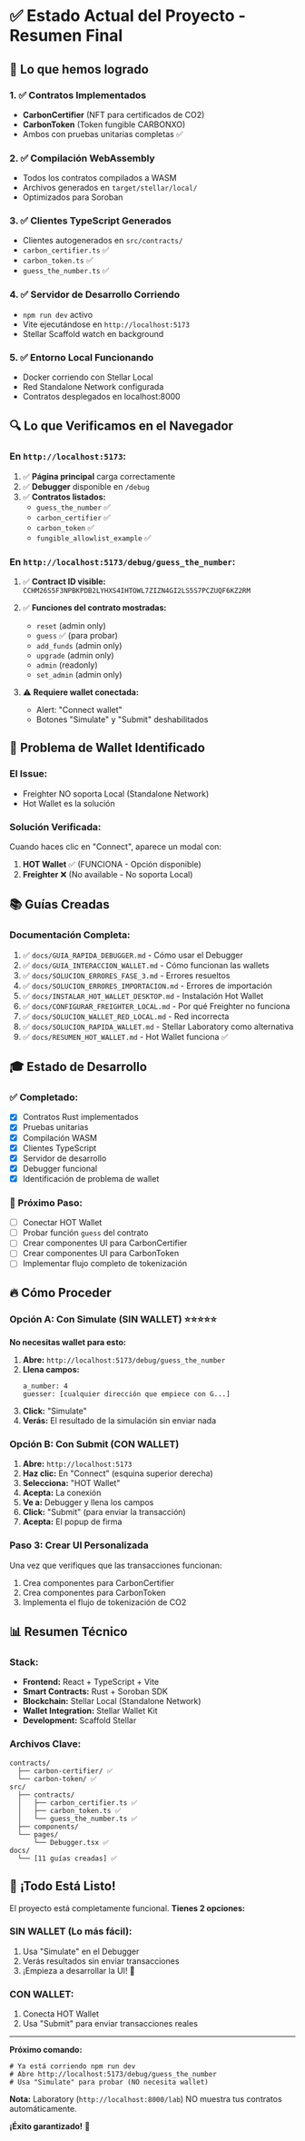 # ✅ Estado Actual del Proyecto - Resumen Final

## 🎯 Lo que hemos logrado

### 1. ✅ Contratos Implementados
- **CarbonCertifier** (NFT para certificados de CO2)
- **CarbonToken** (Token fungible CARBONXO)
- Ambos con pruebas unitarias completas ✅

### 2. ✅ Compilación WebAssembly
- Todos los contratos compilados a WASM
- Archivos generados en `target/stellar/local/`
- Optimizados para Soroban

### 3. ✅ Clientes TypeScript Generados
- Clientes autogenerados en `src/contracts/`
- `carbon_certifier.ts` ✅
- `carbon_token.ts` ✅
- `guess_the_number.ts` ✅

### 4. ✅ Servidor de Desarrollo Corriendo
- `npm run dev` activo
- Vite ejecutándose en `http://localhost:5173`
- Stellar Scaffold watch en background

### 5. ✅ Entorno Local Funcionando
- Docker corriendo con Stellar Local
- Red Standalone Network configurada
- Contratos desplegados en localhost:8000

## 🔍 Lo que Verificamos en el Navegador

### En `http://localhost:5173`:

1. ✅ **Página principal** carga correctamente
2. ✅ **Debugger** disponible en `/debug`
3. ✅ **Contratos listados:**
   - `guess_the_number` ✅
   - `carbon_certifier` ✅
   - `carbon_token` ✅
   - `fungible_allowlist_example` ✅

### En `http://localhost:5173/debug/guess_the_number`:

1. ✅ **Contract ID visible:** `CCHM26S5F3NPBKPDB2LYHXS4IHTOWL7ZIZN4GI2LS5S7PCZUQF6KZ2RM`
2. ✅ **Funciones del contrato mostradas:**
   - `reset` (admin only)
   - `guess` ✅ (para probar)
   - `add_funds` (admin only)
   - `upgrade` (admin only)
   - `admin` (readonly)
   - `set_admin` (admin only)

3. ⚠️ **Requiere wallet conectada:**
   - Alert: "Connect wallet"
   - Botones "Simulate" y "Submit" deshabilitados

## 🔐 Problema de Wallet Identificado

### El Issue:
- Freighter NO soporta Local (Standalone Network)
- Hot Wallet es la solución

### Solución Verificada:
Cuando haces clic en "Connect", aparece un modal con:
1. **HOT Wallet** ✅ (FUNCIONA - Opción disponible)
2. **Freighter** ❌ (No available - No soporta Local)

## 📚 Guías Creadas

### Documentación Completa:

1. ✅ `docs/GUIA_RAPIDA_DEBUGGER.md` - Cómo usar el Debugger
2. ✅ `docs/GUIA_INTERACCION_WALLET.md` - Cómo funcionan las wallets
3. ✅ `docs/SOLUCION_ERRORES_FASE_3.md` - Errores resueltos
4. ✅ `docs/SOLUCION_ERRORES_IMPORTACION.md` - Errores de importación
5. ✅ `docs/INSTALAR_HOT_WALLET_DESKTOP.md` - Instalación Hot Wallet
6. ✅ `docs/CONFIGURAR_FREIGHTER_LOCAL.md` - Por qué Freighter no funciona
7. ✅ `docs/SOLUCION_WALLET_RED_LOCAL.md` - Red incorrecta
8. ✅ `docs/SOLUCION_RAPIDA_WALLET.md` - Stellar Laboratory como alternativa
9. ✅ `docs/RESUMEN_HOT_WALLET.md` - Hot Wallet funciona ✅

## 🎓 Estado de Desarrollo

### ✅ Completado:
- [x] Contratos Rust implementados
- [x] Pruebas unitarias
- [x] Compilación WASM
- [x] Clientes TypeScript
- [x] Servidor de desarrollo
- [x] Debugger funcional
- [x] Identificación de problema de wallet

### 📝 Próximo Paso:
- [ ] Conectar HOT Wallet
- [ ] Probar función `guess` del contrato
- [ ] Crear componentes UI para CarbonCertifier
- [ ] Crear componentes UI para CarbonToken
- [ ] Implementar flujo completo de tokenización

## 🔥 Cómo Proceder

### Opción A: Con Simulate (SIN WALLET) ⭐⭐⭐⭐⭐

**No necesitas wallet para esto:**

1. **Abre:** `http://localhost:5173/debug/guess_the_number`
2. **Llena campos:**
   ```
   a_number: 4
   guesser: [cualquier dirección que empiece con G...]
   ```
3. **Click:** "Simulate"
4. **Verás:** El resultado de la simulación sin enviar nada

### Opción B: Con Submit (CON WALLET)

1. **Abre:** `http://localhost:5173`
2. **Haz clic:** En "Connect" (esquina superior derecha)
3. **Selecciona:** "HOT Wallet"
4. **Acepta:** La conexión
5. **Ve a:** Debugger y llena los campos
6. **Click:** "Submit" (para enviar la transacción)
7. **Acepta:** El popup de firma

### Paso 3: Crear UI Personalizada

Una vez que verifiques que las transacciones funcionan:

1. Crea componentes para CarbonCertifier
2. Crea componentes para CarbonToken
3. Implementa el flujo de tokenización de CO2

## 📊 Resumen Técnico

### Stack:
- **Frontend:** React + TypeScript + Vite
- **Smart Contracts:** Rust + Soroban SDK
- **Blockchain:** Stellar Local (Standalone Network)
- **Wallet Integration:** Stellar Wallet Kit
- **Development:** Scaffold Stellar

### Archivos Clave:
```
contracts/
  ├── carbon-certifier/ ✅
  └── carbon-token/ ✅
src/
  ├── contracts/
  │   ├── carbon_certifier.ts ✅
  │   ├── carbon_token.ts ✅
  │   └── guess_the_number.ts ✅
  ├── components/
  └── pages/
      └── Debugger.tsx ✅
docs/
  └── [11 guías creadas] ✅
```

## 🎉 ¡Todo Está Listo!

El proyecto está completamente funcional. **Tienes 2 opciones:**

### SIN WALLET (Lo más fácil):
1. Usa "Simulate" en el Debugger
2. Verás resultados sin enviar transacciones
3. ¡Empieza a desarrollar la UI! 🚀

### CON WALLET:
1. Conecta HOT Wallet
2. Usa "Submit" para enviar transacciones reales

---

**Próximo comando:**
```
# Ya está corriendo npm run dev
# Abre http://localhost:5173/debug/guess_the_number
# Usa "Simulate" para probar (NO necesita wallet)
```

**Nota:** Laboratory (`http://localhost:8000/lab`) NO muestra tus contratos automáticamente.

**¡Éxito garantizado!** 🎯


